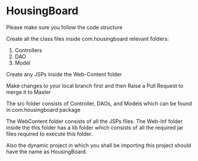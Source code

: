 # HousingBoard

Please make sure you follow the code structure 

Create all the class files inside com.housingboard relevant folders:
1. Controllers
2. DAO
3. Model

Create any JSPs inside the Web-Content folder

Make changes to your local branch first and then Raise a Pull Request to merge it to Master

The src folder consists of Controller, DAOs, and Models which can be found in com.housingboard package

The WebContent folder consists of all the JSPs files. The Web-Inf folder inside the this folder has a lib folder which consists of all the required jar files required to execute this folder.

Also the dynamic project in which you shall be importing this project should have the name as HousingBoard. 

